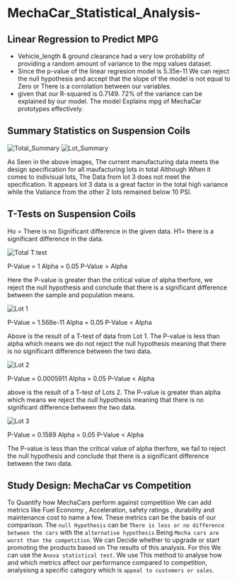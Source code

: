 # MechaCar_Statistical_Analysis-
## Linear Regression to Predict MPG
- Vehicle_length & ground clearance had a very low probability of providing a random amount of variance to the mpg values dataset.
- Since the p-value of the linear regresion model is 5.35e-11 We can reject the null hypothesis and accept that the slope of the model is not equal to Zero or There is a corrolation between our variables.
- given that our R-squared is 0.7149. 72% of the variance can be explained by our model. The model Explains mpg of MechaCar prototypes effectively.

## Summary Statistics on Suspension Coils
![Total_Summary](https://github.com/Donik22/MechaCar_Statistical_Analysis-/blob/main/images/Total_Summary.PNG)
![Lot_Summary](https://github.com/Donik22/MechaCar_Statistical_Analysis-/blob/main/images/Lot_Summary.PNG)

As Seen in the above images, The current manufacturing data meets the design specification for all maufacturing lots in total Although When it comes to indivisual lots, The Data from lot 3 does not meet the specification. It appears lot 3 data is a great factor in the total high variance while the Vatiance from the other 2 lots remained below 10 PSI.

## T-Tests on Suspension Coils

Ho = There is no Significant difference in the given data.
H1= there is a significant difference in the data.


![Total T.test](https://github.com/Donik22/MechaCar_Statistical_Analysis-/blob/main/images/T-test%20Total.PNG)

P-Value = 1 Alpha = 0.05
P-Value > Alpha

Here the P-value is greater than the critical value of alpha therfore, we reject the null hypothesis and conclude that there is a significant difference between the sample and population means.

![Lot 1](https://github.com/Donik22/MechaCar_Statistical_Analysis-/blob/main/images/T-test%20Lot%201.PNG)

P-Value = 1.568e-11 Alpha = 0.05
P-Value < Alpha

Above is the result of a T-test of data from Lot 1. The P-value is less than alpha which means we do not reject the null hypothesis meaning that there is no significant difference between the two data.

![Lot 2](https://github.com/Donik22/MechaCar_Statistical_Analysis-/blob/main/images/T-test%20Lot%202.PNG)

P-Value = 0.0005911 Alpha = 0.05
P-Value < Alpha

above is the result of a T-test of Lots 2. The P-value is greater than alpha which means we reject the null hypothesis meaning that there is no significant difference between the two data.

![Lot 3](https://github.com/Donik22/MechaCar_Statistical_Analysis-/blob/main/images/T-test%20Lot%203.PNG)

P-Value = 0.1589 Alpha = 0.05
P-Value < Alpha

The P-value is less than the critical value of alpha therfore, we fail to reject the null hypothesis and conclude that there is a significant difference between the two data.

## Study Design: MechaCar vs Competition

To Quantify how MechaCars perform against competition We can add metrics like Fuel Economy , Acceleration, safety ratings , durability and maintenance cost to name a few. These metrics can be the basis of our comparison. The `null Hypothesis` can be `There is less or no difference between the cars` with the `alternative hypothesis` Being `Mecha cars are worst than the competition`. We can Decide whether to upgrade or start promoting the products based on The results of this analysis. For this We can use the `Anova statistical test`. We use This method to analyse how and which metrics affect our performance compared to competition, analysisng a specific category which is `appeal to customers or sales`.
